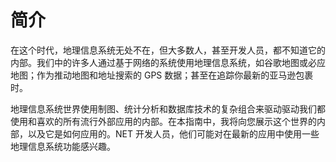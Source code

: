 # 简介

在这个时代，地理信息系统无处不在，但大多数人，甚至开发人员，都不知道它的内部。我们中的许多人通过基于网络的系统使用地理信息系统，如谷歌地图或必应地图；作为推动地图和地址搜索的 GPS 数据；甚至在追踪你最新的亚马逊包裹时。

地理信息系统世界使用制图、统计分析和数据库技术的复杂组合来驱动驱动我们都使用和喜欢的所有流行外部应用的内部。在本指南中，我将向您展示这个世界的内部，以及它是如何应用的。NET 开发人员，他们可能对在最新的应用中使用一些地理信息系统功能感兴趣。